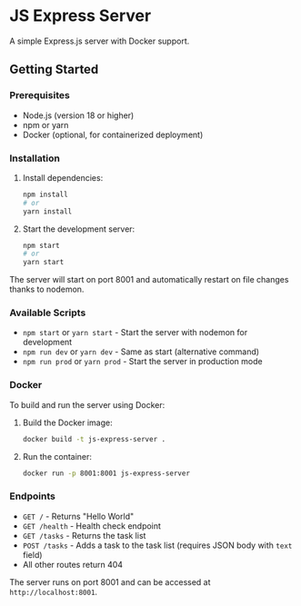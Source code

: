 # JS Express Server

A simple Express.js server with Docker support.

## Getting Started

### Prerequisites
- Node.js (version 18 or higher)
- npm or yarn
- Docker (optional, for containerized deployment)

### Installation

1. Install dependencies:
   ```bash
   npm install
   # or
   yarn install
   ```

2. Start the development server:
   ```bash
   npm start
   # or
   yarn start
   ```

The server will start on port 8001 and automatically restart on file changes thanks to nodemon.

### Available Scripts

- `npm start` or `yarn start` - Start the server with nodemon for development
- `npm run dev` or `yarn dev` - Same as start (alternative command)
- `npm run prod` or `yarn prod` - Start the server in production mode

### Docker

To build and run the server using Docker:

1. Build the Docker image:
   ```bash
   docker build -t js-express-server .
   ```

2. Run the container:
   ```bash
   docker run -p 8001:8001 js-express-server
   ```

### Endpoints

- `GET /` - Returns "Hello World"
- `GET /health` - Health check endpoint
- `GET /tasks` - Returns the task list
- `POST /tasks` - Adds a task to the task list (requires JSON body with `text` field)
- All other routes return 404

The server runs on port 8001 and can be accessed at `http://localhost:8001`.
